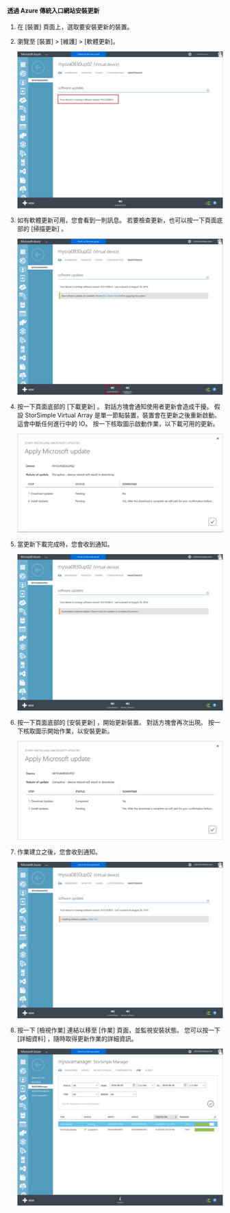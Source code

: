 <!--author=alkohli last changed: 09/02/16 -->

#### <a name="to-install-updates-via-the-azure-classic-portal"></a>透過 Azure 傳統入口網站安裝更新
1. 在 [裝置]  頁面上，選取要安裝更新的裝置。
2. 瀏覽至 [裝置] > [維護] > [軟體更新]。
   
    ![更新裝置](../includes/media/storsimple-ova-install-update-via-portal/azupdate1m.png)  
3. 如有軟體更新可用，您會看到一則訊息。 若要檢查更新，也可以按一下頁面底部的 [掃描更新]  。
   
    ![更新裝置](../includes/media/storsimple-ova-install-update-via-portal/azupdate2m.png)
4. 按一下頁面底部的 [下載更新] 。 對話方塊會通知使用者更新會造成干擾。 假設 StorSimple Virtual Array 是單一節點裝置，裝置會在更新之後重新啟動。 這會中斷任何進行中的 IO。 按一下核取圖示啟動作業，以下載可用的更新。 
   
    ![更新裝置](../includes/media/storsimple-ova-install-update-via-portal/azupdate3m.png)
5. 當更新下載完成時，您會收到通知。 
   
    ![更新裝置](../includes/media/storsimple-ova-install-update-via-portal/azupdate6m.png)
6. 按一下頁面底部的 [安裝更新]  ，開始更新裝置。 對話方塊會再次出現。 按一下核取圖示開始作業，以安裝更新。 
   
    ![更新裝置](../includes/media/storsimple-ova-install-update-via-portal/azupdate7m.png) 
7. 作業建立之後，您會收到通知。 
   
    ![更新裝置](../includes/media/storsimple-ova-install-update-via-portal/azupdate8m.png)
8. 按一下 [檢視作業]  連結以移至 [作業] 頁面，並監視安裝狀態。 您可以按一下 [詳細資料]  ，隨時取得更新作業的詳細資訊。 
   
    ![更新裝置](../includes/media/storsimple-ova-install-update-via-portal/azupdate9m.png)



<!--HONumber=Nov16_HO3-->


